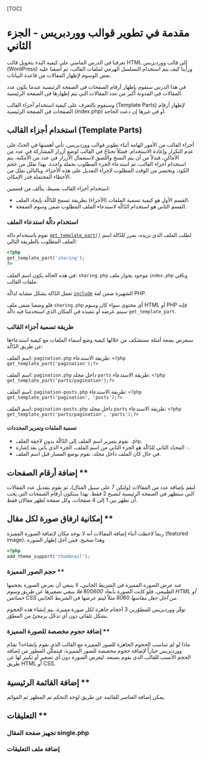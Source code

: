[TOC]
# مقدمة في تطوير قوالب ووردبريس - الجزء الثاني

تعرفنا في الدرس الماضي على كيفية البدء بتحويل قالب HTML إلى قالب ووردبريس (WordPress) ورأينا كيف يتم استخدام التسلسل الهرمي لملفات القالب، ثم أضفنا عليه بعض الوسوم لإظهار المقالات من قاعدة البيانات.

في هذا الدرس سنقوم بإظهار أرقام الصفحات في الصفحة الرئيسية عندما يكون عدد المقالات في المدونة أكبر من عدد المقالات التي يتم إظهارها في الصفحة الرئيسية.

وسنقوم بالتعرف على كيفية استخدام أجزاء القالب (Template Parts) لإظهار أرقام الصفحات في الصفحة الرئيسية (index.php) أو في غيرها إن دعت الحاجة.

## استخدام أجزاء القالب (Template Parts)

أجزاء القالب من الأمور الهامة أثناء تطوير قوالب ووردبريس، تأتي أهميتها في الحثّ على عدم التكرار وإعادة الاستخدام.
فمثلاً تحتاجُ في القالب لوضع أزرار المشاركة في عدد من الأماكن، فبدلاً من أن يتم النسخ واللصق لاستعمال الأزرار في عدد من الأمكنة، يتم استخدام أجزاء القالب، ثم استدعاء الجزء المطلوب بجملة واحدة.
بهذا نقلل من حجم الكود، ونختصر من الوقت المطلوب لإجراء التعديل على هذه الأجزاء، وبالتالي نقلل من الأخطاء المحتملة قدر الإمكان.

استخدام أجزاء القالب بسيط، يتألف من قسمين:
- القسم الأول هو كيفية تسمية الملفات (الأجزاء) بطريقة تسمح للدّالّة بإيجاد الملف.
- القسم الثاني هو استخدام الدّالّة لاستدعاء الملف المطلوب ضمن وسوم الصفحة.

### استخدام دالّة استدعاء الملف

نقوم باستخدام دالة [`get_template_part()`](http://codex.wordpress.org/Function_Reference/get_template_part) لطلب الملف الذي نريده، نمرر للدّالة اسم الملف المطلوب بالطريقة التالي:
```php
<?php
get_template_part('sharing');
?>
```
في هذه الحالة يكون اسم الملف: `sharing.php` موجود بجوار ملف `index.php` وباقي ملفات القالب.

تعمل الدّالة بشكل مشابه لدالّة [`include`](http://php.net/manual/en/function.include.php) الشهيرة ضمن لغة PHP.

فلو وضعنا ضمن ملف `sharing.php` أي محتوى سواء كان وسوم HTML أو PHP فإنه سيتم عرضه أو تنفيذه في المكان الذي استخدمنا فيه دالّة `get_template_part`.

### طريقة تسمية أجزاء القالب

سنعرض بضعة أمثلة نستشكف من خلالها كيفية وضع أسماء الملفات مع كيفية استدعاءها عن طريق الدّالّة:

اسم الملف: `pagination.php`
طريقة الاستدعاء: `<?php get_template_part('pagination');?>`

اسم الملف: `pagination.php` داخل مجلد `parts`
طريقة الاستدعاء: `<?php get_template_part('parts/pagination');?>`

اسم الملف: `pagination-posts.php`
طريقة الاستدعاء: `<?php get_template_part('pagination', 'posts');?>`

اسم الملف: `pagination-posts.php` داخل مجلد `parts`
طريقة الاستدعاء: `<?php get_template_part('parts/pagination', 'parts');?>`

#### تسمية الملفات وتمرير المحددات
- نقوم بتمرير اسم الملف إلى الدّالّة بدون لاحقة الملف `.php`.
- المحدّد الثاني للدّالّة هو الجزء الثاني من اسم الملف، الجزء الذي يأتي بعد إشارة `-`.
- في حال كان الملف داخل مجلد، نقوم بوضع المسار قبل اسم الملف.



## إضافة أرقام الصفحات **
لنقم بإضافة عدد من المقالات (ولتكن 7 على سبيل المثال)، ثم نقوم بتعديل عدد المقالات التي ستظهر في الصفحة الرئيسية لتصبح 2 فقط. 
بهذا ستكون أرقام الصفحات التي يجب أن تظهر بين 1 إلى 4 صفحات، وكل صفحة تُظهر مقالان فقط.


## إمكانية ارفاق صورة لكل مقال **
ربما لاحظت أثناء إضافة المقالات أنه لا يوجد مكان لإضافة الصورة المميزة (featured image)، وهذا صحيح، فمن أجل إظهار الصورة 
```php
<?php
add_theme_support('thumbnail');
```

### حجم الصور المميزة **
عند عرض الصورة المميزة في الشريط الجانبي، لا ينبغي أن نعرض الصورة بحجمها الطبيعي، فلو كانت الصورة بأبعاد 800*600 فلا ينبغي تصغيرها عن طريق وسوم HTML أو خصائص CSS من أجل جعل مقاسها 80*60 مثلاً ليتم عرضها في الشريط الجانبي.

توفّر ووردبريس للمطوّرين 3 أحجام جاهزة لكل صورة مميزة، يتم إنشاء هذه الحجوم بشكل تلقائي دون أي تدخّل برمجيّ من المطوّر.


### إضافة حجوم مخصصة للصورة المميزة **

ماذا لو لم تتناسب الحجوم الجاهزة للصور المميزة مع القالب الذي نقوم بإنشاءه؟
تقدّم ووردبريس خياراً لإضافة حجوم مخصصة للصور المميزة، فيتمكّن المطور من إضافة الحجم الأنسب للقالب الذي يقوم بصنعه. ليعرض الصورة دون أي تصغير أو تكبير لها عن طريق HTML أو CSS.

## إضافة القائمة الرئيسية **

يمكن إضافة العناصر للقائمة عن طريق لوحة التحكم ثم المظهر ثم القوائم.

## التعليقات **
### تجهيز صفحة المقال single.php
### إضافة ملف التعليقات


